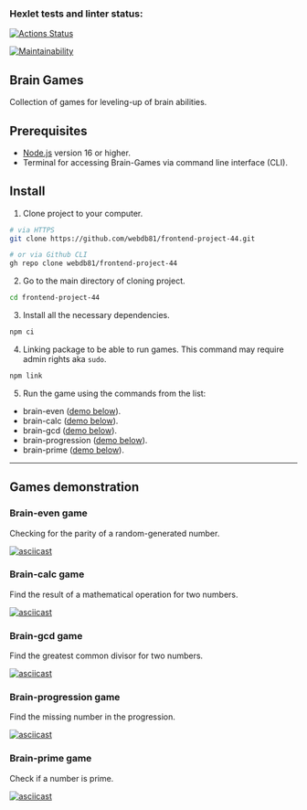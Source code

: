 ### Hexlet tests and linter status:
[![Actions Status](https://github.com/webdb81/frontend-project-44/workflows/hexlet-check/badge.svg)](https://github.com/webdb81/frontend-project-44/actions)

[![Maintainability](https://api.codeclimate.com/v1/badges/325cb15251dc15fbfe7d/maintainability)](https://codeclimate.com/github/webdb81/frontend-project-44/maintainability)

## Brain Games

Collection of games for leveling-up of brain abilities.

## Prerequisites

- [Node.js](https://nodejs.org/en) version 16 or higher.
- Terminal for accessing Brain-Games via command line interface (CLI).

## Install

1. Clone project to your computer.

```bash
# via HTTPS
git clone https://github.com/webdb81/frontend-project-44.git

# or via Github CLI
gh repo clone webdb81/frontend-project-44
```

2. Go to the main directory of cloning project.

```bash
cd frontend-project-44
```

3. Install all the necessary dependencies.

```bash
npm ci
```

4. Linking package to be able to run games. This command may require admin rights aka `sudo`.

```bash
npm link
```

5. Run the game using the commands from the list:

- brain-even ([demo below](#brain-even-game)).
- brain-calc ([demo below](#brain-calc-game)).
- brain-gcd ([demo below](#brain-gcd-game)).
- brain-progression ([demo below](#brain-progression-game)).
- brain-prime ([demo below](#brain-prime-game)).

---

## Games demonstration

### Brain-even game

Checking for the parity of a random-generated number.

[![asciicast](https://asciinema.org/a/4Ln0PCTybu5qKZmoQHs1JbYZa.svg)](https://asciinema.org/a/4Ln0PCTybu5qKZmoQHs1JbYZa)

### Brain-calc game

Find the result of a mathematical operation for two numbers.

[![asciicast](https://asciinema.org/a/AjSoLSDBUwomBj33BKxsI5DpU.svg)](https://asciinema.org/a/AjSoLSDBUwomBj33BKxsI5DpU)

### Brain-gcd game

Find the greatest common divisor for two numbers.

[![asciicast](https://asciinema.org/a/h6eX0nKOLZCd4DIZ8pbGCuhvU.svg)](https://asciinema.org/a/h6eX0nKOLZCd4DIZ8pbGCuhvU)

### Brain-progression game

Find the missing number in the progression.

[![asciicast](https://asciinema.org/a/kcPu0rHSY8dS4hyct0v6Qnzm1.svg)](https://asciinema.org/a/kcPu0rHSY8dS4hyct0v6Qnzm1)

### Brain-prime game

Check if a number is prime.

[![asciicast](https://asciinema.org/a/OvFiiXargEz8eQO6o6pPWgdSi.svg)](https://asciinema.org/a/OvFiiXargEz8eQO6o6pPWgdSi)
